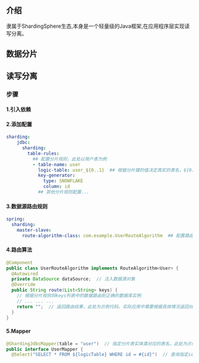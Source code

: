 ## 介绍
隶属于ShardingSphere生态,本身是一个轻量级的Java框架,在应用程序层实现读写分离。
## 数据分片
## 读写分离
### 步骤
#### 1.引入依赖
#### 2.添加配置
```yaml
sharding:  
    jdbc:  
      sharding:  
        table-rules:  
          ## 配置分片规则，此处以用户表为例  
          - table-name: user  
            logic-table: user_${0..1}  ## 根据分片键的值决定真实的表名，${0..1}表示取模后的余数，将数据分片到两个表  
            key-generator:  
              type: SNOWFLAKE  
              column: id  
            ## 其他分片规则配置...
```
#### 3.数据源路由规则
```yaml
spring:  
  sharding:  
    master-slave:  
      route-algorithm-class: com.example.UserRouteAlgorithm  ## 配置路由算法类，实现自己的路由算法
```
#### 4.路由算法
```java
@Component  
public class UserRouteAlgorithm implements RouteAlgorithm<User> {  
  @Autowired  
  private DataSource dataSource;  // 注入数据源对象  
  @Override  
  public String route(List<String> keys) {  
    // 根据分片规则将keys列表中的数据路由到正确的数据库实例  
    // ... ... ...   
    return "";  // 返回路由结果，此处为示例代码，实际应用中需要根据具体情况返回对应的路由结果字符串。  
  }  
}
```
#### 5.Mapper
```java
@ShardingJdbcMapper(table = "user")  // 指定分片表实体类对应的表名，此处为示例代码，实际应用中需要根据具体情况进行修改。  
public interface UserMapper {  
  @Select("SELECT * FROM ${logicTable} WHERE id = #{id}")  // 查询指定id的用户信息，逻辑表名使用占位符${logicTable}来代替，id使用占位符#{id}来代替。
```